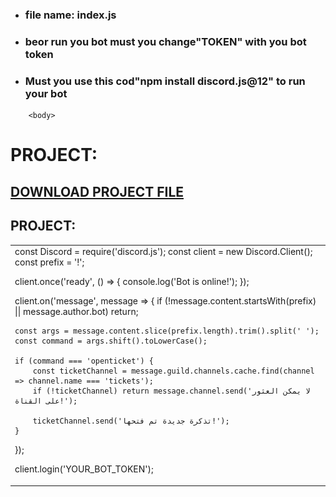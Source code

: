 
<html>
  <head>
    <ul>
      <li><h3>file name: index.js</h3></li>
        <li><h3>beor run you bot must you change"TOKEN" with you bot token</h3></li>
        <li><h3>Must you use this cod"npm install discord.js@12" to run your bot</h3></li>
    </ul>
  </head>
  
        <body>
<h1>PROJECT:</h1>
<a download href="index (5).js"><h2>DOWNLOAD PROJECT FILE</h2></a>
          <h2>
            PROJECT:</h2>
          <table>
            <tr>
              <td>
                const Discord = require('discord.js');
const client = new Discord.Client();
const prefix = '!';

client.once('ready', () => {
    console.log('Bot is online!');
});

client.on('message', message => {
    if (!message.content.startsWith(prefix) || message.author.bot) return;

    const args = message.content.slice(prefix.length).trim().split(' ');
    const command = args.shift().toLowerCase();

    if (command === 'openticket') {
        const ticketChannel = message.guild.channels.cache.find(channel => channel.name === 'tickets');
        if (!ticketChannel) return message.channel.send('لا يمكن العثور على القناة!');

        ticketChannel.send('تذكرة جديدة تم فتحها!');
    }
});

client.login('YOUR_BOT_TOKEN');
              </td>
            </tr>
          </table>
          <style>
            body{
              background-image: url('Picsart_24-05-16_20-56-54-582.jpg');
              
            }
          </style>
          <a href="https://bleu1js.github.io/Blue._.js"><img src="Picsart_24-05-17_11-16-44-661.jpg" height= "45" weight= "45"></a>
          
        </body>
          </html>
